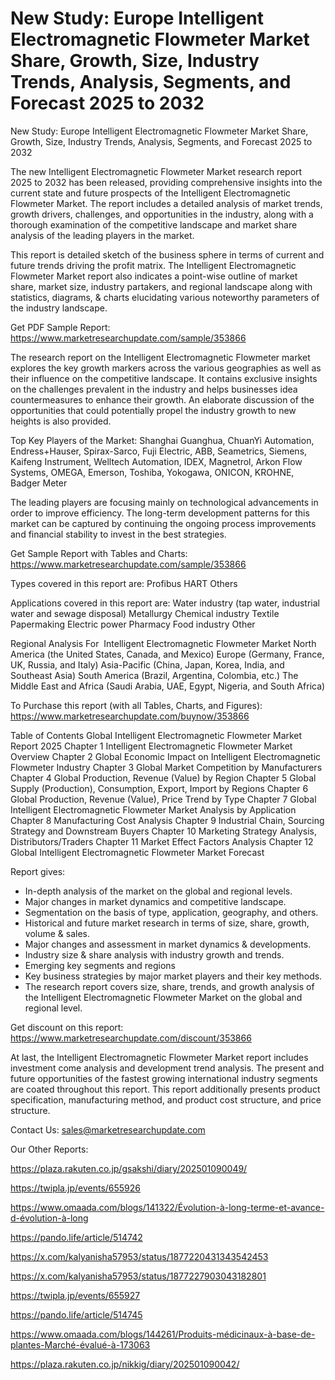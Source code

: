 # New Study: Europe Intelligent Electromagnetic Flowmeter Market Share, Growth, Size, Industry Trends, Analysis, Segments, and Forecast 2025 to 2032
 New Study: Europe Intelligent Electromagnetic Flowmeter Market Share, Growth, Size, Industry Trends, Analysis, Segments, and Forecast 2025 to 2032

The new Intelligent Electromagnetic Flowmeter Market research report 2025 to 2032 has been released, providing comprehensive insights into the current state and future prospects of the Intelligent Electromagnetic Flowmeter Market. The report includes a detailed analysis of market trends, growth drivers, challenges, and opportunities in the industry, along with a thorough examination of the competitive landscape and market share analysis of the leading players in the market.

This report is detailed sketch of the business sphere in terms of current and future trends driving the profit matrix. The Intelligent Electromagnetic Flowmeter Market report also indicates a point-wise outline of market share, market size, industry partakers, and regional landscape along with statistics, diagrams, & charts elucidating various noteworthy parameters of the industry landscape.

Get PDF Sample Report: https://www.marketresearchupdate.com/sample/353866

The research report on the Intelligent Electromagnetic Flowmeter market explores the key growth markers across the various geographies as well as their influence on the competitive landscape. It contains exclusive insights on the challenges prevalent in the industry and helps businesses idea countermeasures to enhance their growth. An elaborate discussion of the opportunities that could potentially propel the industry growth to new heights is also provided.

Top Key Players of the Market:
Shanghai Guanghua, ChuanYi Automation, Endress+Hauser, Spirax-Sarco, Fuji Electric, ABB, Seametrics, Siemens, Kaifeng Instrument, Welltech Automation, IDEX, Magnetrol, Arkon Flow Systems, OMEGA, Emerson, Toshiba, Yokogawa, ONICON, KROHNE, Badger Meter


The leading players are focusing mainly on technological advancements in order to improve efficiency. The long-term development patterns for this market can be captured by continuing the ongoing process improvements and financial stability to invest in the best strategies.

Get Sample Report with Tables and Charts: https://www.marketresearchupdate.com/sample/353866

Types covered in this report are:
Profibus
HART
Others


Applications covered in this report are:
Water industry (tap water, industrial water and sewage disposal)
Metallurgy
Chemical industry
Textile
Papermaking
Electric power
Pharmacy
Food industry
Other


Regional Analysis For  Intelligent Electromagnetic Flowmeter Market
North America (the United States, Canada, and Mexico)
Europe (Germany, France, UK, Russia, and Italy)
Asia-Pacific (China, Japan, Korea, India, and Southeast Asia)
South America (Brazil, Argentina, Colombia, etc.)
The Middle East and Africa (Saudi Arabia, UAE, Egypt, Nigeria, and South Africa)

To Purchase this report (with all Tables, Charts, and Figures): https://www.marketresearchupdate.com/buynow/353866

Table of Contents
Global Intelligent Electromagnetic Flowmeter Market Report 2025
Chapter 1 Intelligent Electromagnetic Flowmeter Market Overview
Chapter 2 Global Economic Impact on Intelligent Electromagnetic Flowmeter Industry
Chapter 3 Global Market Competition by Manufacturers
Chapter 4 Global Production, Revenue (Value) by Region
Chapter 5 Global Supply (Production), Consumption, Export, Import by Regions
Chapter 6 Global Production, Revenue (Value), Price Trend by Type
Chapter 7 Global Intelligent Electromagnetic Flowmeter Market Analysis by Application
Chapter 8 Manufacturing Cost Analysis
Chapter 9 Industrial Chain, Sourcing Strategy and Downstream Buyers
Chapter 10 Marketing Strategy Analysis, Distributors/Traders
Chapter 11 Market Effect Factors Analysis
Chapter 12 Global Intelligent Electromagnetic Flowmeter Market Forecast

Report gives:

- In-depth analysis of the market on the global and regional levels.
- Major changes in market dynamics and competitive landscape.
- Segmentation on the basis of type, application, geography, and others.
- Historical and future market research in terms of size, share, growth, volume & sales.
- Major changes and assessment in market dynamics & developments.
- Industry size & share analysis with industry growth and trends.
- Emerging key segments and regions
- Key business strategies by major market players and their key methods.
- The research report covers size, share, trends, and growth analysis of the Intelligent Electromagnetic Flowmeter Market on the global and regional level.

Get discount on this report: https://www.marketresearchupdate.com/discount/353866

At last, the Intelligent Electromagnetic Flowmeter Market report includes investment come analysis and development trend analysis. The present and future opportunities of the fastest growing international industry segments are coated throughout this report. This report additionally presents product specification, manufacturing method, and product cost structure, and price structure.

Contact Us:
sales@marketresearchupdate.com

Our Other Reports:

https://plaza.rakuten.co.jp/gsakshi/diary/202501090049/

https://twipla.jp/events/655926

https://www.omaada.com/blogs/141322/Évolution-à-long-terme-et-avance-d-évolution-à-long

https://pando.life/article/514742

https://x.com/kalyanisha57953/status/1877220431343542453

https://x.com/kalyanisha57953/status/1877227903043182801

https://twipla.jp/events/655927

https://pando.life/article/514745

https://www.omaada.com/blogs/144261/Produits-médicinaux-à-base-de-plantes-Marché-évalué-à-173063

https://plaza.rakuten.co.jp/nikkig/diary/202501090042/
